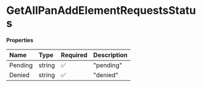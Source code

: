 # GetAllPanAddElementRequestsStatus

**Properties**

| Name    | Type   | Required | Description |
| :------ | :----- | :------- | :---------- |
| Pending | string | ✅       | "pending"   |
| Denied  | string | ✅       | "denied"    |

<!-- This file was generated by liblab | https://liblab.com/ -->
